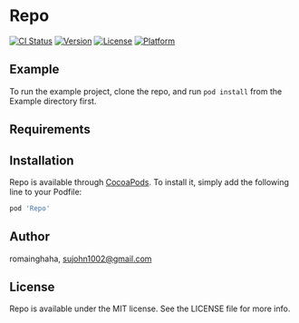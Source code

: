 # Repo

[![CI Status](http://img.shields.io/travis/romainghaha/Repo.svg?style=flat)](https://travis-ci.org/romainghaha/Repo)
[![Version](https://img.shields.io/cocoapods/v/Repo.svg?style=flat)](http://cocoapods.org/pods/Repo)
[![License](https://img.shields.io/cocoapods/l/Repo.svg?style=flat)](http://cocoapods.org/pods/Repo)
[![Platform](https://img.shields.io/cocoapods/p/Repo.svg?style=flat)](http://cocoapods.org/pods/Repo)

## Example

To run the example project, clone the repo, and run `pod install` from the Example directory first.

## Requirements

## Installation

Repo is available through [CocoaPods](http://cocoapods.org). To install
it, simply add the following line to your Podfile:

```ruby
pod 'Repo'
```

## Author

romainghaha, sujohn1002@gmail.com

## License

Repo is available under the MIT license. See the LICENSE file for more info.
